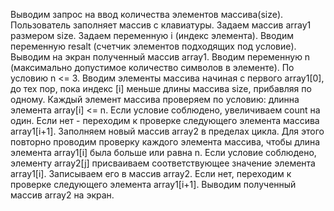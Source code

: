 Выводим запрос на ввод количества элементов массива(size).
Пользователь заполняет массив с клавиатуры.
Задаем массив array1 размером size.
Задаем переменную i (индекс элемента).
Вводим переменную resalt (счетчик элементов подходящих под условие).
Выводим на экран полученный массив array1.
Вводим переменную n (максимально допустимое количество символов в элементе). По условию n <= 3.
Вводим элементы массива начиная с первого array1[0], до тех пор, пока индекс [i] меньше длины массива size, прибавляя по одному.
Каждый элемент массива проверяем по условию: длинна элемента array[i] <= n. Если условие соблюдено, увеличиваем count на один. Если нет - переходим к проверке следующего элемента массива array1[i+1].
Заполняем новый массив array2 в пределах цикла. Для этого повторно проводим проверку каждого элемента массива, чтобы длина элемента array1[i] была больше или равна n. Если условие соблюдено, элементу array2[j] присваиваем соответствующее значение элемента array1[i]. Записываем его в массив array2. Если нет, переходим к проверке следующего элемента array1[i+1].
Выводим полученный массив array2 на экран.